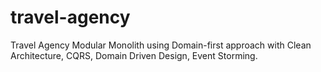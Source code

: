 # travel-agency
Travel Agency Modular Monolith using Domain-first approach with Clean Architecture, CQRS, Domain Driven Design, Event Storming.
